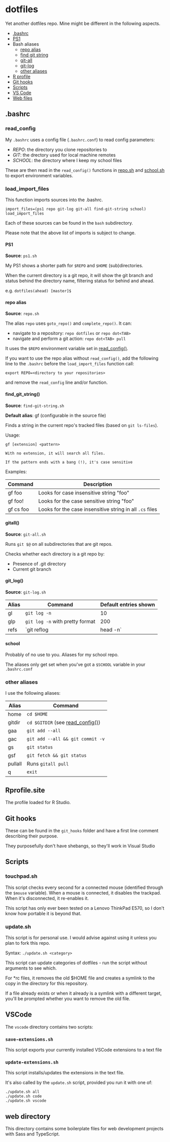 # dotfiles

Yet another dotfiles repo. Mine might be different in the following aspects.

* [.bashrc](#bashrc)
* [PS1](#ps1)
* Bash aliases
  * [repo alias](#repo-alias)
  * [find git string](#find-git-string)
  * [git-all](#gitall)
  * [git-log](#git_log)
  * [other aliases](#other-aliases)
* [R profile](#rprofile.site)
* [Git hooks](#git-hooks)
* [Scripts](#scripts)
* [VS Code](#vscode)
* [Web files](#web-directory)

## .bashrc

### read_config

My `.bashrc` uses a config file (`.bashrc.conf`) to read config parameters:

* *REPO*: the directory you clone repositories to
* *GIT*: the drectory used for local machine remotes
* *SCHOOL*: the directory where I keep my school files

These are then read in the `read_config()` functions in [repo.sh](#repo-alias) and [school.sh](#school) to export environment variables.

### load_import_files

This function imports sources into the .bashrc.

```shell
import_files=(ps1 repo git-log git-all find-git-string school)
load_import_files
```

Each of these sources can be found in the `bash` subdirectory.

Please note that the above list of imports is subject to change.

#### PS1

**Source**: `ps1.sh`

My PS1 shows a shorter path for `$REPO` and `$HOME` (sub)directories.

When the current directory is a git repo, it will show the git branch and status behind the directory name, filtering status for behind and ahead.

e.g. `dotfiles(ahead) [master]$`

#### repo alias

**Source**: `repo.sh`

The alias `repo` uses `goto_repo()` and `complete_repo()`. It can:
* navigate to a repository: `repo dotfiles` or `repo dot<TAB>`
* navigate and perform a git action: `repo dot<TAB> pull`

It uses the `$REPO` environment variable set in [read_config()](#read_config).

If you want to use the repo alias without `read_config()`, add the following line to the `.bashrc` before the `load_import_files` function call:

`export REPO=<directory to your repositories>`

and remove the `read_config` line and/or function.

#### find_git_string()

**Source**: `find-git-string.sh`

**Default alias**: gf (configurable in the source file)

Finds a string in the current repo's tracked files (based on `git ls-files`).

Usage:

```
gf [extension] <pattern>

With no extension, it will search all files.

If the pattern ends with a bang (!), it's case sensitive
```

Examples:

| Command | Description |
| --- | --- |
| gf foo | Looks for case insensitive string "foo" |
| gf foo! | Looks for the case sensitive string "foo" |
| gf cs foo | Looks for the case insensitive string in all `.cs` files |

#### gitall()

**Source**: `git-all.sh`

Runs `git $@` on all subdirectories that are git repos.

Checks whether each directory is a git repo by:

* Presence of .git directory
* Current git branch


#### git_log()

**Source**: `git-log.sh`

| Alias | Command | Default entries shown |
| ---   | ---   | --- |
| gl    | `git log -n` | 10 |
| glp   | `git log -n` with pretty format | 200 |
| refs  | `git reflog | head -n` | 10 |

#### school

Probably of no use to you. Aliases for my school repo.

The aliases only get set when you've got a `$SCHOOL` variable in your `.bashrc.conf`

### other aliases

I use the following aliases:

| Alias | Command |
| --- | --- |
| home | `cd $HOME` |
| gitdir | `cd $GITDIR` (see [read_config()](#read_config)) |
| gaa | `git add --all` |
| gac | `git add --all && git commit -v` |
| gs | `git status` |
| gsf | `git fetch && git status` |
| pullall | Runs `gitall pull` |
| q | `exit` |

## Rprofile.site

The profile loaded for R Studio.

## Git hooks

These can be found in the `git_hooks` folder and have a first line comment describing their purpose.

They purposefully don't have shebangs, so they'll work in Visual Studio

## Scripts

### touchpad.sh

This script checks every second for a connected mouse (identified through the `$mouse` variable). When a mouse is connected, it disables the trackpad. When it's disconnected, it re-enables it.

This script has only ever been tested on a Lenovo ThinkPad E570, so I don't know how portable it is beyond that.

### update.sh

This script is for personal use. I would advise against using it unless you plan to fork this repo.

Syntax: `./update.sh <category>`

This script can update categories of dotfiles - run the script without arguments to see which.

For *rc files, it removes the old $HOME file and creates a symlink to the copy in the directory for this repository.

If a file already exists or when it already is a symlink with a different target, you'll be prompted whether you want to remove the old file.

## VSCode

The `vscode` directory contains two scripts:

### `save-extensions.sh`

This script exports your currently installed VSCode extensions to a text file

### `update-extensions.sh`

This script installs/updates the extensions in the text file.

It's also called by the `update.sh` script, provided you run it with one of:

```
./update.sh all
./update.sh code
./update.sh vscode
```

## web directory

This directory contains some boilerplate files for web development projects with Sass and TypeScript.
